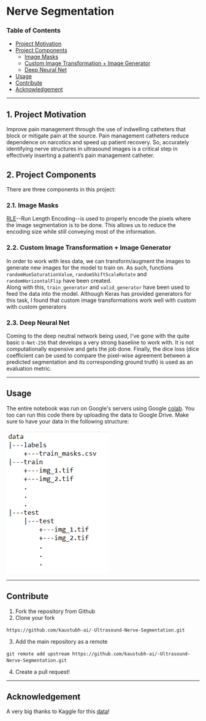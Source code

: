 
# Nerve Segmentation

### Table of Contents

- [Project Motivation](#motivation)
- [Project Components](#components)
  - [Image Masks](#mlb)
  - [Custom Image Transformation + Image Generator](#mls)
  - [Deep Neural Net](#dnn)
- [Usage](#usage)
- [Contribute](#contribute)
- [Acknowledgement](#ack)

***

<a id='motivation'></a>

## 1. Project Motivation

Improve pain management through the use of indwelling catheters that block or mitigate pain at the source. Pain management catheters reduce dependence on narcotics and speed up patient recovery. So, accurately identifying nerve structures in ultrasound images is a critical step in effectively inserting a patient’s pain management catheter. 

<a id='components'></a>

## 2. Project Components

There are three components in this project:

<a id='mlb'></a>

### 2.1. Image Masks

[RLE](https://en.wikipedia.org/wiki/Run-length_encoding)--Run Length Encoding--is used to properly encode the pixels where the image segmentation is to be done. This allows us to reduce the encoding size while still conveying most of the information.

<a id='mls'></a>

### 2.2. Custom Image Transformation + Image Generator

In order to work with less data, we can transform/augment the images to generate new images for the model to train on. As such, functions `randomHueSaturationValue`, `randomShiftScaleRotate` and `randomHorizontalFlip` have been created.<br>
Along with this, `train_generator` and `valid_generator` have been used to feed the data into the model. Although Keras has provided generators for this task, I found that custom image transformations work well with custom with custom generators

<a id='dnn'></a>

### 2.3. Deep Neural Net

Coming to the deep neutral network being used, I've gone with the quite basic `U-Net-256` that develops a very strong baseline to work with. It is not computationally expensive and gets the job done. Finally, the dice loss (dice coefficient can be used to compare the pixel-wise agreement between a predicted segmentation and its corresponding ground truth) is used as an evaluation metric.

***

<a name="usage"/>

## Usage

<a id='local'></a>

The entire notebook was run on Google's servers using Google [colab](https://colab.research.google.com). You too can run this code there by uploading the data to Google Drive. Make sure to have your data in the following structure: <br><br>
![dir.png](screenshot/dir.png)

***

<a name="contribute"/>

## Contribute
1.  Fork the repository from Github
2.  Clone your fork

`https://github.com/kaustubh-ai/-Ultrasound-Nerve-Segmentation.git`

3.  Add the main repository as a remote

```git remote add upstream https://github.com/kaustubh-ai/-Ultrasound-Nerve-Segmentation.git```

4.  Create a pull request!

***

<a id='ack'></a>

## Acknowledgement
A very big thanks to Kaggle for this [data](https://www.kaggle.com/c/ultrasound-nerve-segmentation/data)!
